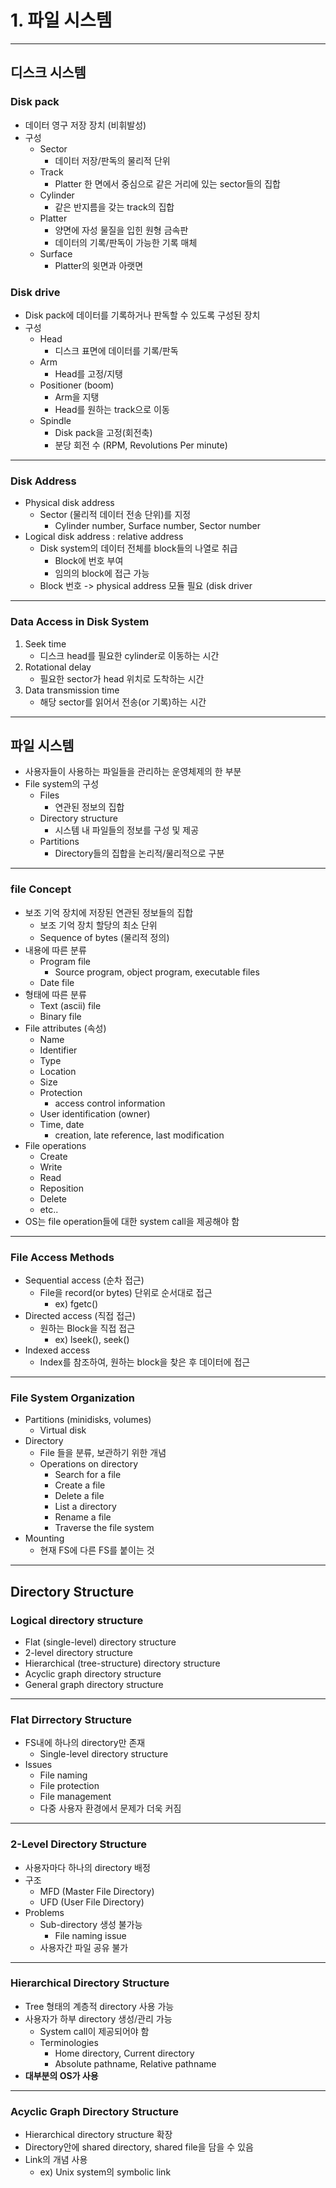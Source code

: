 # 1. 파일 시스템
***
## 디스크 시스템
### Disk pack
- 데이터 영구 저장 장치 (비휘발성)
- 구성
  - Sector
    - 데이터 저장/판독의 물리적 단위
  - Track
    - Platter 한 면에서 중심으로 같은 거리에 있는 sector들의 집합
  - Cylinder
    - 같은 반지름을 갖는 track의 집합
  - Platter
    - 양면에 자성 물질을 입힌 원형 금속판
    - 데이터의 기록/판독이 가능한 기록 매체
  - Surface
    - Platter의 윗면과 아랫면
### Disk drive
- Disk pack에 데이터를 기록하거나 판독할 수 있도록 구성된 장치
- 구성
  - Head
    - 디스크 표면에 데이터를 기록/판독
  - Arm
    - Head를 고정/지탱
  - Positioner (boom)
    - Arm을 지탱
    - Head를 원하는 track으로 이동
  - Spindle
    - Disk pack을 고정(회전축)
    - 분당 회전 수 (RPM, Revolutions Per minute)
***
### Disk Address
- Physical disk address
  - Sector (물리적 데이터 전송 단위)를 지정
    - Cylinder number, Surface number, Sector number
- Logical disk address : relative address
  - Disk system의 데이터 전체를 block들의 나열로 취급
    - Block에 번호 부여
    - 임의의 block에 접근 가능
  - Block 번호 -> physical address 모듈 필요 (disk driver
***
### Data Access in Disk System
1) Seek time
   - 디스크 head를 필요한 cylinder로 이동하는 시간
2) Rotational delay
   - 필요한 sector가 head 위치로 도착하는 시간
3) Data transmission time
   - 해당 sector를 읽어서 전송(or 기록)하는 시간
***
## 파일 시스템
- 사용자들이 사용하는 파일들을 관리하는 운영체제의 한 부분
- File system의 구성
  - Files
    - 연관된 정보의 집합
  - Directory structure
    - 시스템 내 파일들의 정보를 구성 및 제공
  - Partitions
    - Directory들의 집합을 논리적/물리적으로 구분
***
### file Concept
- 보조 기억 장치에 저장된 연관된 정보들의 집합
  - 보조 기억 장치 할당의 최소 단위
  - Sequence of bytes (물리적 정의)
- 내용에 따른 분류
  - Program file
    - Source program, object program, executable files
  - Date file
- 형태에 따른 분류
  - Text (ascii) file
  - Binary file
- File attributes (속성)
  - Name
  - Identifier
  - Type
  - Location
  - Size
  - Protection
    - access control information
  - User identification (owner)
  - Time, date
    - creation, late reference, last modification
- File operations
  - Create
  - Write
  - Read
  - Reposition
  - Delete
  - etc..
- OS는 file operation들에 대한 system call을 제공해야 함
***
### File Access Methods
- Sequential access (순차 접근)
  - File을 record(or bytes) 단위로 순서대로 접근
    - ex) fgetc()
- Directed access (직접 접근)
  - 원하는 Block을 직접 접근
    - ex) lseek(), seek()
- Indexed access
  - Index를 참조하여, 원하는 block을 찾은 후 데이터에 접근
***
### File System Organization
- Partitions (minidisks, volumes)
  - Virtual disk
- Directory
  - File 들을 분류, 보관하기 위한 개념
  - Operations on directory
    - Search for a file
    - Create a file
    - Delete a file
    - List a directory
    - Rename a file
    - Traverse the file system
- Mounting
  - 현재 FS에 다른 FS를 붙이는 것
***
## Directory Structure
### Logical directory structure
- Flat (single-level) directory structure
- 2-level directory structure
- Hierarchical (tree-structure) directory structure
- Acyclic graph directory structure
- General graph directory structure
***
### Flat Dirrectory Structure
- FS내에 하나의 directory만 존재
  - Single-level directory structure
- Issues
  - File naming
  - File protection
  - File management
  - 다중 사용자 환경에서 문제가 더욱 커짐
***
### 2-Level Directory Structure
- 사용자마다 하나의 directory 배정
- 구조
  - MFD (Master File Directory)
  - UFD (User File Directory)
- Problems
  - Sub-directory 생성 불가능
    - File naming issue
  - 사용자간 파일 공유 불가
***
### Hierarchical Directory Structure
- Tree 형태의 계층적 directory 사용 가능
- 사용자가 하부 directory 생성/관리 가능
  - System call이 제공되어야 함
  - Terminologies
    - Home directory, Current directory
    - Absolute pathname, Relative pathname
- **대부분의 OS가 사용**
***
### Acyclic Graph Directory Structure
- Hierarchical directory structure 확장
- Directory안에 shared directory, shared file을 담을 수 있음
- Link의 개념 사용
  - ex) Unix system의 symbolic link